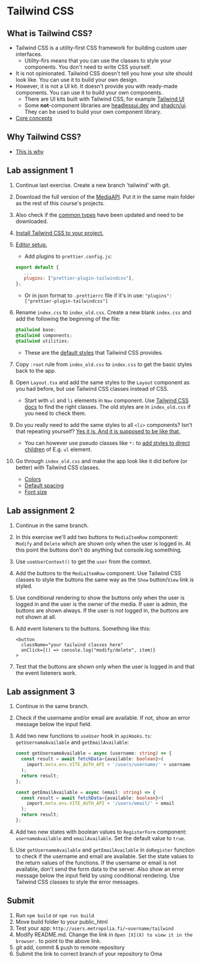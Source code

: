 # Tailwind CSS

## What is Tailwind CSS?

- Tailwind CSS is a utility-first CSS framework for building custom user interfaces.
  - Utility-firs means that you can use the classes to style your components. You don't need to write CSS yourself.
- It is not opinionated. Tailwind CSS doesn't tell you how your site should look like. You can use it to build your own
  design.
- However, it is not a UI kit. It doesn't provide you with ready-made components. You can use it to build your own
  components.
  - There are UI kits built with Tailwind CSS, for example [Tailwind UI](https://tailwindui.com/)
  - Some **not**-component libraries are [headlessui.dev](https://headlessui.dev/)
    and [shadcn/ui](https://ui.shadcn.com/). They can be used to build your own component library.
- [Core concepts](https://tailwindcss.com/docs/utility-first)

## Why Tailwind CSS?

- [This is why](https://www.youtube.com/watch?v=t-eR4hA7obg)

## Lab assignment 1

1. Continue last exercise. Create a new branch 'tailwind' with git.
2. Download the full version of the [MediaAPI](https://github.com/ilkkamtk/hybrid-media-api). Put it in the same main folder as the rest of this course's projects.
3. Also check if the [common types](https://github.com/ilkkamtk/hybrid-types) have been updated and need to be downloaded.
4. [Install Tailwind CSS to your project.](https://tailwindcss.com/docs/guides/vite#react)
5. [Editor setup.](https://tailwindcss.com/docs/editor-setup)
   - Add plugins to `prettier.config.js`:

   ```js
   export default {
      ...
      plugins: ["prettier-plugin-tailwindcss"],
   };
   ```

   - Or in json format to `.prettierrc` file if it's in use: `"plugins": ["prettier-plugin-tailwindcss"]`

6. Rename `index.css` to `index_old.css`. Create a new blank `index.css` and add the following the beginning of the
   file:

   ```css
   @tailwind base;
   @tailwind components;
   @tailwind utilities;
   ```

   - These are the [default styles](https://tailwindcss.com/docs/preflight) that Tailwind CSS provides.
7. Copy `:root` rule from `index_old.css` to `index.css` to get the basic styles back to the app.
8. Open `Layout.tsx` and add the same styles to the `Layout` component as you had before, but use Tailwind CSS classes
   instead of CSS.
   - Start with `ul` and `li` elements in `Nav` component. Use [Tailwind CSS docs](https://tailwindcss.com/docs) to
     find the right classes. The old styles are in `index_old.css` if you need to check them.
9. Do you really need to add the same styles to all `<li>` components? Isn't that repeating
   yourself? [Yes it is. And it is supposed to be like that.](https://tailwindcss.com/docs/reusing-styles#/dashboard)
   - You can however use pseudo classes like `*:`
     to [add styles to direct children](https://tailwindcss.com/docs/hover-focus-and-other-states#styling-direct-children)
     of E.g. `ul` element.
10. Go through `index_old.css` and make the app look like it did before (or better) with Tailwind CSS classes.
    - [Colors](https://tailwindcolor.com/)
    - [Default spacing](https://tailwindcss.com/docs/customizing-spacing#default-spacing-scale)
    - [Font size](https://tailwindcss.com/docs/font-size)

## Lab assignment 2

1. Continue in the same branch.
2. In this exercise we'll add two buttons to `MediaItemRow` component: `Modify` and `Delete` which are shown only when the user is logged in. At this point the buttons don't do anything but console.log something.
3. Use `useUserContext()` to get the `user` from the context.
4. Add the buttons to the `MediaItemRow` component. Use Tailwind CSS classes to style the buttons the same way as the `Show` button/`View` link is styled.
5. Use conditional rendering to show the buttons only when the user is logged in and the user is the owner of the media. If user is admin, the buttons are shown always. If the user is not logged in, the buttons are not shown at all.
6. Add event listeners to the buttons. Something like this:

   ```tsx
   <button
     className="your tailwind classes here"
     onClick={() => console.log("modify/delete", item)}
   >
   ```

7. Test that the buttons are shown only when the user is logged in and that the event listeners work.

## Lab assignment 3

1. Continue in the same branch.
2. Check if the username and/or email are available. If not, show an error message below the input field.
3. Add two new functions to `useUser` hook in `apiHooks.ts`: `getUsernameAvailable` and `getEmailAvailable`:

   ```ts
   const getUsernameAvailable = async (username: string) => {
     const result = await fetchData<{available: boolean}>(
       import.meta.env.VITE_AUTH_API + '/users/username/' + username
     );
     return result;
   };

   const getEmailAvailable = async (email: string) => {
     const result = await fetchData<{available: boolean}>(
       import.meta.env.VITE_AUTH_API + '/users/email/' + email
     );
     return result;
   };
   ```

4. Add two new states with boolean values to `RegisterForm` component: `usernameAvailable` and `emailAvailable`. Set the default value to `true`.
5. Use `getUsernameAvailable` and `getEmailAvailable` in `doRegister` function to check if the username and email are available. Set the state values to the return values of the functions. If the username or email is not available, don't send the form data to the server. Also show an error message below the input field by using conditional rendering. Use Tailwind CSS classes to style the error messages.

## Submit

1. Run `npm build` or `npm run build`
2. Move build folder to your public_html
3. Test your app: `http://users.metropolia.fi/~username/tailwind`
4. Modify README.md. Change the link in `Open [X](X) to view it in the browser.` to point to the above link.
5. git add, commit & push to remote repository
6. Submit the link to correct branch of your repository to Oma
